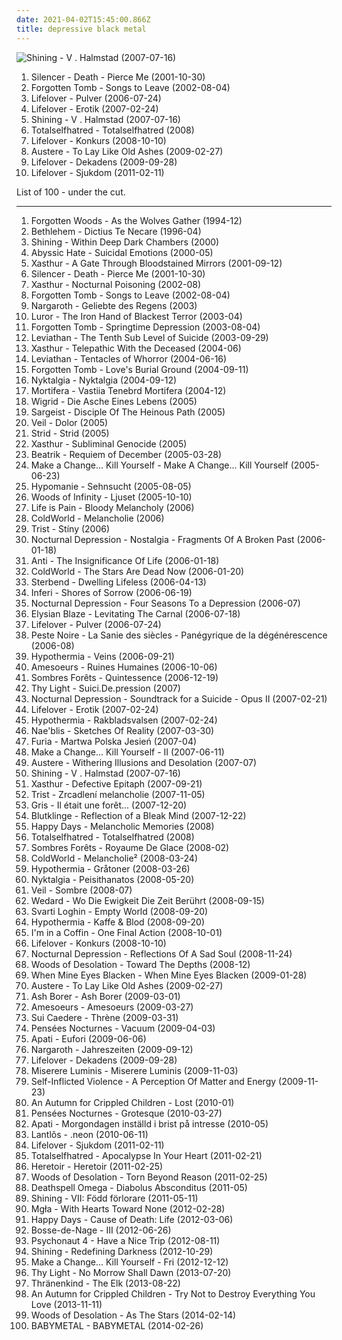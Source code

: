 ```yaml
---
date: 2021-04-02T15:45:00.866Z
title: depressive black metal
---
```

![Shining - V . Halmstad (2007-07-16)](http://coverartarchive.org/release/28fce600-501b-4543-babc-14fcb5178a34/1992473010-500.jpg "Shining - V . Halmstad (2007-07-16)")
<ol class="albums">
<li data-cover="http://coverartarchive.org/release/ba6b23a4-01e1-4f26-ba66-8dc59cf9f0c8/20616059112-500.jpg" data-tags="suicidal black metal, black metal, depressive black metal" role="button">Silencer - Death - Pierce Me (2001-10-30)</li>
<li data-cover="https://img.discogs.com/_nhOTZTclsomWTCRVv2VpYGGha4=/fit-in/340x340/filters:strip_icc():format(jpeg):mode_rgb():quality(90)/discogs-images/R-681273-1147069300.jpeg.jpg" data-tags="depressive black metal, suicidal black metal, black metal, black doom metal" role="button">Forgotten Tomb - Songs to Leave (2002-08-04)</li>
<li data-cover="http://coverartarchive.org/release/267aaf45-66c8-3b02-af27-63ea455e208f/5247875054-500.jpg" data-tags="black metal, depressive black metal, depressive rock" role="button">Lifelover - Pulver (2006-07-24)</li>
<li data-cover="http://coverartarchive.org/release/eddac426-6a41-4f99-9388-57f5f95d7e1d/1061800706-500.jpg" data-tags="depressive rock, depressive black metal, black metal" role="button">Lifelover - Erotik (2007-02-24)</li>
<li data-cover="http://coverartarchive.org/release/28fce600-501b-4543-babc-14fcb5178a34/1992473010-500.jpg" data-tags="black metal, 2007, depressive black metal" role="button">Shining - V . Halmstad (2007-07-16)</li>
<li data-cover="https://img.discogs.com/PPzS5vxma0DIfuTXNTlIFpSDUHI=/fit-in/400x400/filters:strip_icc():format(jpeg):mode_rgb():quality(90)/discogs-images/R-2786836-1301938676.jpeg.jpg" data-tags="black metal, depressive black metal" role="button">Totalselfhatred - Totalselfhatred (2008)</li>
<li data-cover="http://coverartarchive.org/release/70140bf8-220e-460b-a2a8-a53beae826b9/1061833576-500.jpg" data-tags="black metal, depressive black metal" role="button">Lifelover - Konkurs (2008-10-10)</li>
<li data-cover="http://coverartarchive.org/release/92c34ee4-6b01-44e8-b63f-00197cf20ef5/952615466-500.jpg" data-tags="depressive black metal, black metal, atmospheric black metal" role="button">Austere - To Lay Like Old Ashes (2009-02-27)</li>
<li data-cover="http://coverartarchive.org/release/a2d2fd6f-9306-42b7-9708-e4572dfa5a72/1061891778-500.jpg" data-tags="depressive black metal" role="button">Lifelover - Dekadens (2009-09-28)</li>
<li data-cover="http://coverartarchive.org/release/10671a41-51e6-4574-9eed-2574b68bff16/1061855743-500.jpg" data-tags="black metal, depressive black metal" role="button">Lifelover - Sjukdom (2011-02-11)</li>
</ol>
List of 100 - under the cut.
<!-- more -->

_________________

<ol class="albums">
<li data-cover="http://coverartarchive.org/release/46424e1a-57d9-42fb-b48b-f42ac7dc05f9/5448127715-500.jpg" data-tags="black metal, depressive black metal, true norwegian black metal" role="button">
Forgotten Woods - As the Wolves Gather (1994-12)
</li>
<li data-cover="https://via.placeholder.com/450" data-tags="black metal, dark metal" role="button">
Bethlehem - Dictius Te Necare (1996-04)
</li>
<li data-cover="http://coverartarchive.org/release/3eb01aff-97b6-4395-a712-5bcc5c4b7e4b/2722098213-500.jpg" data-tags="depressive black metal, black metal" role="button">
Shining - Within Deep Dark Chambers (2000)
</li>
<li data-cover="https://img.discogs.com/zHwtW5UuvlspOwV3jXxkPX37htU=/fit-in/600x538/filters:strip_icc():format(jpeg):mode_rgb():quality(90)/discogs-images/R-1362214-1388213697-2372.jpeg.jpg" data-tags="black metal, depressive black metal" role="button">
Abyssic Hate - Suicidal Emotions (2000-05)
</li>
<li data-cover="https://via.placeholder.com/450" data-tags="black metal" role="button">
Xasthur - A Gate Through Bloodstained Mirrors (2001-09-12)
</li>
<li data-cover="http://coverartarchive.org/release/ba6b23a4-01e1-4f26-ba66-8dc59cf9f0c8/20616059112-500.jpg" data-tags="suicidal black metal, black metal, depressive black metal" role="button">
Silencer - Death - Pierce Me (2001-10-30)
</li>
<li data-cover="http://coverartarchive.org/release/aac39768-cf0e-40e8-987a-a0afdf6cce4d/1644186662-500.jpg" data-tags="black metal" role="button">
Xasthur - Nocturnal Poisoning (2002-08)
</li>
<li data-cover="https://img.discogs.com/_nhOTZTclsomWTCRVv2VpYGGha4=/fit-in/340x340/filters:strip_icc():format(jpeg):mode_rgb():quality(90)/discogs-images/R-681273-1147069300.jpeg.jpg" data-tags="depressive black metal, suicidal black metal, black metal, black doom metal" role="button">
Forgotten Tomb - Songs to Leave (2002-08-04)
</li>
<li data-cover="http://coverartarchive.org/release/ae39c67c-7703-4151-a365-993a1c315123/2704373752-500.jpg" data-tags="black metal, depressive black metal" role="button">
Nargaroth - Geliebte des Regens (2003)
</li>
<li data-cover="http://coverartarchive.org/release/9398f7be-b844-445d-b20f-940f362788a0/2696004207-500.jpg" data-tags="black metal, depressive black metal" role="button">
Luror - The Iron Hand of Blackest Terror (2003-04)
</li>
<li data-cover="http://coverartarchive.org/release/a4c39d80-de33-4f8c-b474-ba6749654f66/2672299414-500.jpg" data-tags="black metal, suicidal black metal, depressive black metal" role="button">
Forgotten Tomb - Springtime Depression (2003-08-04)
</li>
<li data-cover="https://img.discogs.com/q5VHFNVqxXG4G0lNulBMLHTOfx8=/fit-in/600x597/filters:strip_icc():format(jpeg):mode_rgb():quality(90)/discogs-images/R-1745751-1294570053.jpeg.jpg" data-tags="black metal" role="button">
Leviathan - The Tenth Sub Level of Suicide (2003-09-29)
</li>
<li data-cover="http://coverartarchive.org/release/bb36ae6a-88dd-45d7-8e3f-46706708d220/1644198280-500.jpg" data-tags="black metal" role="button">
Xasthur - Telepathic With the Deceased (2004-06)
</li>
<li data-cover="https://via.placeholder.com/450" data-tags="black metal" role="button">
Leviathan - Tentacles of Whorror (2004-06-16)
</li>
<li data-cover="http://coverartarchive.org/release/023a4c15-1f1f-484e-b05d-556a534c8e84/2672261218-500.jpg" data-tags="suicidal black metal, depressive black metal, black metal" role="button">
Forgotten Tomb - Love's Burial Ground (2004-09-11)
</li>
<li data-cover="http://coverartarchive.org/release/808c9701-9d22-4650-b0a7-f236541c4864/2705189406-500.jpg" data-tags="depressive black metal" role="button">
Nyktalgia - Nyktalgia (2004-09-12)
</li>
<li data-cover="http://coverartarchive.org/release/178d4ed8-ab44-456b-8c56-a8736e8e9ae9/2903015576-500.jpg" data-tags="depressive black metal" role="button">
Mortifera - Vastiia Tenebrd Mortifera (2004-12)
</li>
<li data-cover="http://coverartarchive.org/release/48e5d0d7-4d51-483f-b3a4-7c033ee713ee/2728088650-500.jpg" data-tags="depressive black metal" role="button">
Wigrid - Die Asche Eines Lebens (2005)
</li>
<li data-cover="https://via.placeholder.com/450" data-tags="black metal" role="button">
Sargeist - Disciple Of The Heinous Path (2005)
</li>
<li data-cover="https://via.placeholder.com/450" data-tags="atmospheric black metal, depressive black metal, black metal" role="button">
Veil - Dolor (2005)
</li>
<li data-cover="https://img.discogs.com/bZ4Pg4dB-g-GsvAQwkMrz9DdRV8=/fit-in/600x570/filters:strip_icc():format(jpeg):mode_rgb():quality(90)/discogs-images/R-14816824-1582327174-6315.jpeg.jpg" data-tags="black metal" role="button">
Strid - Strid (2005)
</li>
<li data-cover="https://img.discogs.com/WY59uokg7nP4mzLoXfs1MWMHB2o=/fit-in/472x474/filters:strip_icc():format(jpeg):mode_rgb():quality(90)/discogs-images/R-736722-1153503088.jpeg.jpg" data-tags="black metal, depressive black metal" role="button">
Xasthur - Subliminal Genocide (2005)
</li>
<li data-cover="http://coverartarchive.org/release/8c7a3472-442f-43be-b635-120a7f716adb/2676186765-500.jpg" data-tags="black metal, depressive black metal" role="button">
Beatrik - Requiem of December (2005-03-28)
</li>
<li data-cover="http://coverartarchive.org/release/aac28293-397c-39c6-9080-f2d12f8f4a57/1051029348-500.jpg" data-tags="depressive black metal" role="button">
Make a Change... Kill Yourself - Make A Change... Kill Yourself (2005-06-23)
</li>
<li data-cover="https://via.placeholder.com/450" data-tags="female vocal, depressive black metal" role="button">
Hypomanie - Sehnsucht (2005-08-05)
</li>
<li data-cover="https://img.discogs.com/zvAFtFmy_e_YQYTVv4ZpCmMupqI=/fit-in/444x444/filters:strip_icc():format(jpeg):mode_rgb():quality(90)/discogs-images/R-900364-1358775541-5248.jpeg.jpg" data-tags="depressive black metal, dsbm, swedish black metal" role="button">
Woods of Infinity - Ljuset (2005-10-10)
</li>
<li data-cover="https://img.discogs.com/SliWxj2iy8Y5n12XU_grxv7piKE=/fit-in/476x480/filters:strip_icc():format(jpeg):mode_rgb():quality(90)/discogs-images/R-2697568-1297007420.jpeg.jpg" data-tags="depressive black metal" role="button">
Life is Pain - Bloody Melancholy (2006)
</li>
<li data-cover="http://coverartarchive.org/release/f5fb1cf8-e46f-4a68-91f0-7efee60e6784/16794185008-500.jpg" data-tags="black metal" role="button">
ColdWorld - Melancholie (2006)
</li>
<li data-cover="https://via.placeholder.com/450" data-tags="depressive black metal, insikt" role="button">
Trist - Stíny (2006)
</li>
<li data-cover="http://coverartarchive.org/release/b711b3f6-d123-47df-88c0-94b72f92d44e/21369554675-500.jpg" data-tags="black metal" role="button">
Nocturnal Depression - Nostalgia - Fragments Of A Broken Past (2006-01-18)
</li>
<li data-cover="http://coverartarchive.org/release/c9ac485b-23bf-4a27-9e10-c6183e99632d/2430542448-500.jpg" data-tags="black metal" role="button">
Anti - The Insignificance Of Life (2006-01-18)
</li>
<li data-cover="http://coverartarchive.org/release/bca39192-4462-432b-b74f-3ad89468d708/2676421199-500.jpg" data-tags="black metal, depressive black metal" role="button">
ColdWorld - The Stars Are Dead Now (2006-01-20)
</li>
<li data-cover="https://img.discogs.com/RZQX5niX5EoX2PrLXxRuz1JBwxo=/fit-in/280x280/filters:strip_icc():format(jpeg):mode_rgb():quality(90)/discogs-images/R-2261305-1272981082.jpeg.jpg" data-tags="black metal, depressive black metal" role="button">
Sterbend - Dwelling Lifeless (2006-04-13)
</li>
<li data-cover="http://coverartarchive.org/release/c68f735b-72a1-4fbb-b316-8c6e60f01165/17883813818-500.jpg" data-tags="depressive black metal" role="button">
Inferi - Shores of Sorrow (2006-06-19)
</li>
<li data-cover="http://coverartarchive.org/release/97ea9e3a-f6fe-4e08-837d-cc3e6425158f/1086922512-500.jpg" data-tags="depressive black metal" role="button">
Nocturnal Depression - Four Seasons To a Depression (2006-07)
</li>
<li data-cover="http://coverartarchive.org/release/daaba73b-fb00-4669-869f-5725d5582d69/2684175079-500.jpg" data-tags="depressive black metal, black metal, atmospheric black metal, funeral doom" role="button">
Elysian Blaze - Levitating The Carnal (2006-07-18)
</li>
<li data-cover="http://coverartarchive.org/release/267aaf45-66c8-3b02-af27-63ea455e208f/5247875054-500.jpg" data-tags="black metal, depressive black metal, depressive rock" role="button">
Lifelover - Pulver (2006-07-24)
</li>
<li data-cover="http://coverartarchive.org/release/17a846de-17d7-4bba-b628-ffecf724d5e1/6237246119-500.jpg" data-tags="black metal" role="button">
Peste Noire - La Sanie des siècles - Panégyrique de la dégénérescence (2006-08)
</li>
<li data-cover="http://coverartarchive.org/release/838c246a-435f-4817-b929-a882f064dfc8/4459201127-500.jpg" data-tags="black metal, depressive black metal" role="button">
Hypothermia - Veins (2006-09-21)
</li>
<li data-cover="http://coverartarchive.org/release/3ff161d1-8512-4a01-8f54-7972761a8ef7/2461378555-500.jpg" data-tags="post-punk, black metal, shoegaze" role="button">
Amesoeurs - Ruines Humaines (2006-10-06)
</li>
<li data-cover="http://coverartarchive.org/release/44988da9-ffb3-49e0-bfb2-1720d01dabb1/9405511483-500.jpg" data-tags="black metal, depressive black metal" role="button">
Sombres Forêts - Quintessence (2006-12-19)
</li>
<li data-cover="http://coverartarchive.org/release/acd2c865-d6c2-44c4-ad3f-d3428cdb168d/1229282462-500.jpg" data-tags="black metal, depressive black metal" role="button">
Thy Light - Suici.De.pression (2007)
</li>
<li data-cover="https://via.placeholder.com/450" data-tags="depressive black metal" role="button">
Nocturnal Depression - Soundtrack for a Suicide - Opus II (2007-02-21)
</li>
<li data-cover="http://coverartarchive.org/release/eddac426-6a41-4f99-9388-57f5f95d7e1d/1061800706-500.jpg" data-tags="depressive rock, depressive black metal, black metal" role="button">
Lifelover - Erotik (2007-02-24)
</li>
<li data-cover="https://via.placeholder.com/450" data-tags="atmospheric, depressive black metal" role="button">
Hypothermia - Rakbladsvalsen (2007-02-24)
</li>
<li data-cover="http://coverartarchive.org/release/9a711227-cd39-419a-b9c3-d22cab9d720e/22648031688-500.jpg" data-tags="black metal, depressive black metal" role="button">
Nae'blis - Sketches Of Reality (2007-03-30)
</li>
<li data-cover="https://via.placeholder.com/450" data-tags="black metal, polish black metal" role="button">
Furia - Martwa Polska Jesień (2007-04)
</li>
<li data-cover="http://coverartarchive.org/release/883f60ff-13e1-352b-b444-044556a077ef/1051071726-500.jpg" data-tags="depressive black metal" role="button">
Make a Change... Kill Yourself - II (2007-06-11)
</li>
<li data-cover="http://coverartarchive.org/release/9aa34111-6998-41a7-b05e-58587b97bbe6/952576357-500.jpg" data-tags="black metal" role="button">
Austere - Withering Illusions and Desolation (2007-07)
</li>
<li data-cover="http://coverartarchive.org/release/28fce600-501b-4543-babc-14fcb5178a34/1992473010-500.jpg" data-tags="black metal, 2007, depressive black metal" role="button">
Shining - V . Halmstad (2007-07-16)
</li>
<li data-cover="http://coverartarchive.org/release/218cbcd1-697b-47b2-98dd-860f6999056c/1644089497-500.jpg" data-tags="black metal, depressive black metal" role="button">
Xasthur - Defective Epitaph (2007-09-21)
</li>
<li data-cover="https://img.discogs.com/_r2JKhHTe8oqQ5FSjtqZRQWo1bI=/fit-in/243x150/filters:strip_icc():format(jpeg):mode_rgb():quality(90)/discogs-images/R-1557068-1228174720.jpeg.jpg" data-tags="black metal, depressive black metal, dsbm" role="button">
Trist - Zrcadlení melancholie (2007-11-05)
</li>
<li data-cover="http://coverartarchive.org/release/2ac4ef33-2961-461e-b4ed-7ef5f5c916a9/1462657570-500.jpg" data-tags="depressive black metal" role="button">
Gris - Il était une forêt... (2007-12-20)
</li>
<li data-cover="http://coverartarchive.org/release/200d7321-e0b5-4491-8c61-9af4691f4a75/954326067-500.jpg" data-tags="black metal, black, atmospheric black metal, depressive black metal, post-black metal" role="button">
Blutklinge - Reflection of a Bleak Mind (2007-12-22)
</li>
<li data-cover="http://coverartarchive.org/release/70240b0b-a669-48a1-8ab0-671328e8dcb3/22458063533-500.jpg" data-tags="depressive black metal, dsbm" role="button">
Happy Days - Melancholic Memories (2008)
</li>
<li data-cover="https://img.discogs.com/PPzS5vxma0DIfuTXNTlIFpSDUHI=/fit-in/400x400/filters:strip_icc():format(jpeg):mode_rgb():quality(90)/discogs-images/R-2786836-1301938676.jpeg.jpg" data-tags="black metal, depressive black metal" role="button">
Totalselfhatred - Totalselfhatred (2008)
</li>
<li data-cover="http://coverartarchive.org/release/87dd86aa-a18d-401b-b357-a05e61d256ce/1977791433-500.jpg" data-tags="depressive black metal" role="button">
Sombres Forêts - Royaume De Glace (2008-02)
</li>
<li data-cover="http://coverartarchive.org/release/621be699-49e5-4ef6-8674-4a7bdbbcde11/12103423307-500.jpg" data-tags="atmospheric black metal, ambient black metal" role="button">
ColdWorld - Melancholie² (2008-03-24)
</li>
<li data-cover="https://via.placeholder.com/450" data-tags="black metal, atmospheric, atmospheric black metal" role="button">
Hypothermia - Gråtoner (2008-03-26)
</li>
<li data-cover="http://coverartarchive.org/release/5a3d3ce3-23ae-4b4a-9258-2f4fda03bea2/2705215441-500.jpg" data-tags="depressive black metal" role="button">
Nyktalgia - Peisithanatos (2008-05-20)
</li>
<li data-cover="https://via.placeholder.com/450" data-tags="depressive black metal" role="button">
Veil - Sombre (2008-07)
</li>
<li data-cover="https://via.placeholder.com/450" data-tags="post-rock, atmospheric, atmospheric black metal, depressive black metal, post-black metal, ohuenno" role="button">
Wedard - Wo Die Ewigkeit Die Zeit Berührt (2008-09-15)
</li>
<li data-cover="http://coverartarchive.org/release/de3d04aa-57d5-48eb-8cb7-c3f95736f6e1/2728287605-500.jpg" data-tags="depressive black metal" role="button">
Svarti Loghin - Empty World (2008-09-20)
</li>
<li data-cover="https://via.placeholder.com/450" data-tags="black metal, swedish, post-rock, sweden, depressive black metal" role="button">
Hypothermia - Kaffe & Blod (2008-09-20)
</li>
<li data-cover="https://img.discogs.com/hPKtuow48bYwcqw9lBxWzSt6qik=/fit-in/600x600/filters:strip_icc():format(jpeg):mode_rgb():quality(90)/discogs-images/R-9881961-1487884810-1595.jpeg.jpg" data-tags="black metal, metal, depressive black metal, dsbm" role="button">
I'm in a Coffin - One Final Action (2008-10-01)
</li>
<li data-cover="http://coverartarchive.org/release/70140bf8-220e-460b-a2a8-a53beae826b9/1061833576-500.jpg" data-tags="black metal, depressive black metal" role="button">
Lifelover - Konkurs (2008-10-10)
</li>
<li data-cover="http://coverartarchive.org/release/d75bc940-f2c1-3bba-8892-fa1256ef4705/1086690851-500.jpg" data-tags="black metal, depressive black metal" role="button">
Nocturnal Depression - Reflections Of A Sad Soul (2008-11-24)
</li>
<li data-cover="http://coverartarchive.org/release/356e5c9c-28b6-4167-a28c-c853155c4bb0/1449297954-500.jpg" data-tags="black metal, depressive black metal" role="button">
Woods of Desolation - Toward The Depths (2008-12)
</li>
<li data-cover="http://coverartarchive.org/release/6f40f9fe-fda4-425c-b53a-f3e1906f59aa/1465622415-500.jpg" data-tags="depressive black metal" role="button">
When Mine Eyes Blacken - When Mine Eyes Blacken (2009-01-28)
</li>
<li data-cover="http://coverartarchive.org/release/92c34ee4-6b01-44e8-b63f-00197cf20ef5/952615466-500.jpg" data-tags="depressive black metal, black metal, atmospheric black metal" role="button">
Austere - To Lay Like Old Ashes (2009-02-27)
</li>
<li data-cover="https://via.placeholder.com/450" data-tags="atmospheric black metal" role="button">
Ash Borer - Ash Borer (2009-03-01)
</li>
<li data-cover="https://via.placeholder.com/450" data-tags="black metal, post-punk" role="button">
Amesoeurs - Amesoeurs (2009-03-27)
</li>
<li data-cover="http://coverartarchive.org/release/ddfbe191-c5f1-4b3f-906d-ef4426a23ed6/15972842762-500.jpg" data-tags="depressive black metal" role="button">
Sui Caedere - Thrène (2009-03-31)
</li>
<li data-cover="http://coverartarchive.org/release/9c3df1a3-c47e-43d5-a582-2f56fd601e44/2712493028-500.jpg" data-tags="black metal" role="button">
Pensées Nocturnes - Vacuum (2009-04-03)
</li>
<li data-cover="https://img.discogs.com/fU_elPoMAqSP37xq2c35Ewz9g_E=/fit-in/572x568/filters:strip_icc():format(jpeg):mode_rgb():quality(90)/discogs-images/R-2516075-1288270480.jpeg.jpg" data-tags="depressive black metal, albums i own on cd" role="button">
Apati - Eufori (2009-06-06)
</li>
<li data-cover="https://via.placeholder.com/450" data-tags="german, depressive black metal, god tier, christmas black metal, black metal ice cream truck, happy black metal, vntrve, eternal creations of infinite grandeur, black metal ice cream truck song, black reggaeton" role="button">
Nargaroth - Jahreszeiten (2009-09-12)
</li>
<li data-cover="http://coverartarchive.org/release/a2d2fd6f-9306-42b7-9708-e4572dfa5a72/1061891778-500.jpg" data-tags="depressive black metal" role="button">
Lifelover - Dekadens (2009-09-28)
</li>
<li data-cover="http://coverartarchive.org/release/405f3251-7431-4f2d-bd27-ea0c6f31a91a/2696739174-500.jpg" data-tags="black metal" role="button">
Miserere Luminis - Miserere Luminis (2009-11-03)
</li>
<li data-cover="http://coverartarchive.org/release/1bc7397e-7894-4b13-a7a6-f89a1cc7bfdc/2721383145-500.jpg" data-tags="atmospheric black metal, depressive black metal" role="button">
Self-Inflicted Violence - A Perception Of Matter and Energy (2009-11-23)
</li>
<li data-cover="http://coverartarchive.org/release/041f63fd-a654-4b4a-9db2-27b39a428dcb/8160723658-500.jpg" data-tags="blackgaze, black metal, atmospheric black metal" role="button">
An Autumn for Crippled Children - Lost (2010-01)
</li>
<li data-cover="https://img.discogs.com/VPyQTfFjqRt4LTaV_lVmbfDWKcQ=/fit-in/336x336/filters:strip_icc():format(jpeg):mode_rgb():quality(90)/discogs-images/R-4192300-1358109989-3683.jpeg.jpg" data-tags="2010, black metal, depressive black metal" role="button">
Pensées Nocturnes - Grotesque (2010-03-27)
</li>
<li data-cover="https://img.discogs.com/fU_elPoMAqSP37xq2c35Ewz9g_E=/fit-in/572x568/filters:strip_icc():format(jpeg):mode_rgb():quality(90)/discogs-images/R-2516075-1288270480.jpeg.jpg" data-tags="depressive black metal, depressive rock, post-black metal" role="button">
Apati - Morgondagen inställd i brist på intresse (2010-05)
</li>
<li data-cover="http://coverartarchive.org/release/12d98d50-be29-4f04-94af-cb68e8635527/955103703-500.jpg" data-tags="2010, black metal, atmospheric black metal" role="button">
Lantlôs - .neon (2010-06-11)
</li>
<li data-cover="http://coverartarchive.org/release/10671a41-51e6-4574-9eed-2574b68bff16/1061855743-500.jpg" data-tags="black metal, depressive black metal" role="button">
Lifelover - Sjukdom (2011-02-11)
</li>
<li data-cover="http://coverartarchive.org/release/29134711-fd9c-44b0-a738-41b922f5be6c/1465495232-500.jpg" data-tags="2011, black metal" role="button">
Totalselfhatred - Apocalypse In Your Heart (2011-02-21)
</li>
<li data-cover="http://coverartarchive.org/release/1d1b7572-9915-40e9-997d-5d9c004bc867/17075409844-500.jpg" data-tags="atmospheric black metal, depressive black metal, 2011, black metal" role="button">
Heretoir - Heretoir (2011-02-25)
</li>
<li data-cover="http://coverartarchive.org/release/1044f46b-31a4-4644-8da6-58c9f06c51ee/4808139766-500.jpg" data-tags="atmospheric black metal" role="button">
Woods of Desolation - Torn Beyond Reason (2011-02-25)
</li>
<li data-cover="http://coverartarchive.org/release/6b08665f-e562-4659-b345-9316d9f9eb83/1969337611-500.jpg" data-tags="black metal, progressive black metal" role="button">
Deathspell Omega - Diabolus Absconditus (2011-05)
</li>
<li data-cover="http://coverartarchive.org/release/14536c9a-c607-4e4e-9cfd-7e591a2cefe3/21671906975-500.jpg" data-tags="black metal" role="button">
Shining - VII: Född förlorare (2011-05-11)
</li>
<li data-cover="https://via.placeholder.com/450" data-tags="2012, black metal" role="button">
Mgła - With Hearts Toward None (2012-02-28)
</li>
<li data-cover="https://img.discogs.com/K0XauL3trsEH4sfbzdvCoKSbddY=/fit-in/165x165/filters:strip_icc():format(jpeg):mode_rgb():quality(90)/discogs-images/R-2823841-1302669746.jpeg.jpg" data-tags="black metal, depressive black metal" role="button">
Happy Days - Cause of Death: Life (2012-03-06)
</li>
<li data-cover="http://coverartarchive.org/release/11be196b-6c1b-4583-93d2-354ccfa85087/25379446565-500.jpg" data-tags="black metal, post-rock, post-metal" role="button">
Bosse-de-Nage - III (2012-06-26)
</li>
<li data-cover="http://coverartarchive.org/release/a3015b31-3b62-4ffa-9184-9fb7bfd39660/2458050739-500.jpg" data-tags="black metal" role="button">
Psychonaut 4 - Have a Nice Trip (2012-08-11)
</li>
<li data-cover="http://coverartarchive.org/release/938a75b0-8410-4901-8a6b-9168e8adc5dc/2721666961-500.jpg" data-tags="2012, black metal" role="button">
Shining - Redefining Darkness (2012-10-29)
</li>
<li data-cover="http://coverartarchive.org/release/145ca998-d91c-4719-9133-ab28e2d4d99a/2771604395-500.jpg" data-tags="depressive black metal" role="button">
Make a Change... Kill Yourself - Fri (2012-12-12)
</li>
<li data-cover="http://coverartarchive.org/release/d26a7d5e-2e6b-464c-afe8-54766cfaeb53/4532270953-500.jpg" data-tags="depressive black metal" role="button">
Thy Light - No Morrow Shall Dawn (2013-07-20)
</li>
<li data-cover="https://img.discogs.com/tzeD9_8QLM8u3CAt0f_sBBBMT8E=/fit-in/600x590/filters:strip_icc():format(jpeg):mode_rgb():quality(90)/discogs-images/R-8530493-1566829774-4686.jpeg.jpg" data-tags="blackgaze" role="button">
Thränenkind - The Elk (2013-08-22)
</li>
<li data-cover="http://coverartarchive.org/release/214687ea-d9c7-4be5-8ab1-0b43a54252d6/7552151855-500.jpg" data-tags="black metal" role="button">
An Autumn for Crippled Children - Try Not to Destroy Everything You Love (2013-11-11)
</li>
<li data-cover="http://coverartarchive.org/release/2a9b82a4-0b42-42f1-bc21-9da98ae5ce96/6385835074-500.jpg" data-tags="atmospheric black metal, 2014" role="button">
Woods of Desolation - As The Stars (2014-02-14)
</li>
<li data-cover="http://coverartarchive.org/release/e5c0f2cc-692c-46e2-af7d-4404c95e1550/6434003625-500.jpg" data-tags="2014" role="button">
BABYMETAL - BABYMETAL (2014-02-26)
</li>
</ol>